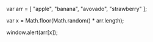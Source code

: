 var arr = [
	"apple",
  "banana",
  "avovado",
  "strawberry"
];

var x = Math.floor(Math.random() * arr.length);

window.alert(arr[x]);
